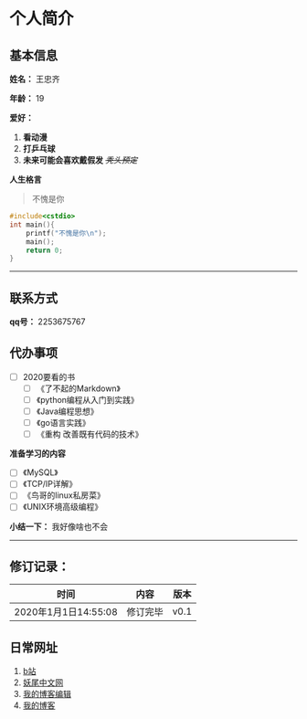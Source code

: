 # 个人简介

## 基本信息

**姓名：** 王忠齐

**年龄：** 19

**爱好：**

   1. **看动漫**
   2. **打乒乓球**
   3. **未来可能会喜欢戴假发** *~~秃头预定~~*

**人生格言**

>不愧是你


```c++
#include<cstdio>
int main(){
    printf("不愧是你\n");
    main();
    return 0;
}
```

---
## 联系方式

**qq号：** 2253675767

## 代办事项

- [ ] 2020要看的书
  - [ ] 《了不起的Markdown》
  - [ ] 《python编程从入门到实践》
  - [ ] 《Java编程思想》
  - [ ] 《go语言实践》
  - [ ] 《重构 改善既有代码的技术》

**准备学习的内容**

- [ ] 《MySQL》
- [ ] 《TCP/IP详解》
- [ ] 《鸟哥的linux私房菜》
- [ ] 《UNIX环境高级编程》

**小结一下：** 我好像啥也不会

---
## 修订记录：

|时间|内容|版本|
|:-:|:-:|:-:|
|2020年1月1日14:55:08|修订完毕|v0.1|

## 日常网址

1. [b站](http://www.bilibili.com/)
2. [妖尾中文网](http://www.yaojingweiba.com/)
3. [我的博客编辑](https://github.com/Wang-Zhongqi/Diking)
4. [我的博客](https://wang-zhongqi.github.io/Diking/)
